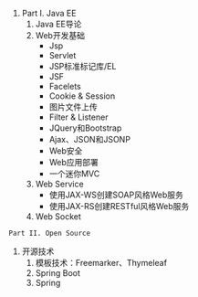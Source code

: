 1. Part I. Java EE
   1. Java EE导论
   2. Web开发基础
      - Jsp
      - Servlet
      - JSP标准标记库/EL
      - JSF
      - Facelets
      - Cookie & Session
      - 图片文件上传
      - Filter & Listener
      - JQuery和Bootstrap
      - Ajax、JSON和JSONP
      - Web安全
      - Web应用部署
      - 一个迷你MVC
   3. Web Service
      - 使用JAX-WS创建SOAP风格Web服务
      - 使用JAX-RS创建RESTful风格Web服务
   4. Web Socket

```
Part II. Open Source
```

1. 开源技术
   1. 模板技术：Freemarker、Thymeleaf
   2. Spring Boot
   3. Spring